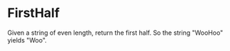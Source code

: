# FirstHalf

Given a string of even length, return the first half.
So the string "WooHoo" yields "Woo".
